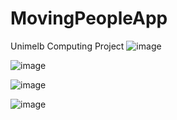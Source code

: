 # MovingPeopleApp
Unimelb Computing Project
![image](https://github.com/MerlinLee/MovingPeopleApp/markdown_images/WeChat_Image_20190907171112.jpg)

![image](https://github.com/MerlinLee/MovingPeopleApp/markdown_images/WeChat_Image_20190907171118.jpg)

![image](https://github.com/MerlinLee/MovingPeopleApp/markdown_images/WeChat_Image_20190907171123.jpg)

![image](https://github.com/MerlinLee/MovingPeopleApp/markdown_images/WeChat_Image_20190907171128.jpg)
